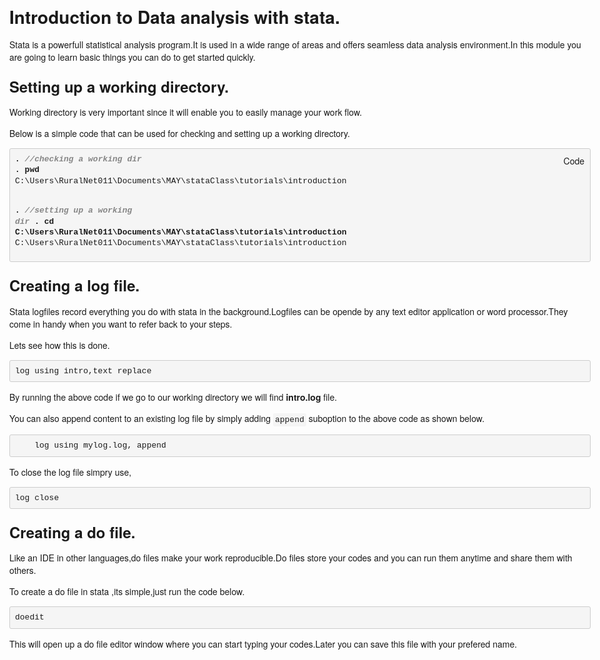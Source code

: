 <!DOCTYPE html>
<html lang="en">
<head>
<meta charset="iso-8859-1">
<meta http-equiv="X-UA-Compatible" content="IE=edge">
<meta name="viewport" content="width=device-width, initial-scale=1">
<meta name="format-detection" content="telephone=no">
<title>MY TRIALS</title>
<style>
html { -webkit-text-size-adjust: 100%; }
body {
  font-family: "Helvetica Neue", Helvetica, Arial, sans-serif;
  font-size: 14px; line-height: 1.428;
  max-width: 1000px;
  margin: 0 auto; padding: 0 15px;
}
h1, h2, h3, h4, h5, h6 { margin: 20px 0 10px; }
h1 { font-size: 28px; } h2 { font-size: 24px; }
h3 { font-size: 18px; } h4 { font-size: 16px; }
h5 { font-size: 14px; } h6 { font-size: 12px; }
a { color: #337AB7; text-decoration: none; }
a:hover { text-decoration: underline; }
img { max-width: 100%; height: auto; }
ul, ol { padding-left: 30px; }
pre, code, samp {
  font-size: 13px;
  font-family: Courier, monospace;
}
code, samp {
  background-color: #F5F5F5;
  border-radius: 3px; padding: 3px;
}
pre code, pre samp {
  white-space: pre; background: transparent;
  border: none; padding: 0;
}
pre {
  line-height: 1.33; background-color: #F5F5F5;
  border: 1px solid #CCCCCC; border-radius: 3px;
  padding: 8px; overflow: auto;
}
</style>
<style>
.stlog { }
.stres { }
.stinp { font-weight: bold; }
.stcmd .stcmt { font-style: italic; opacity: 0.5; }
.stlog .stcmt { font-style: italic; opacity: 0.5; }
.stoom, .stcnp { font-style: italic; }
@media screen { .stcnp { display: none; }}
</style>
</head>
<body>
<h1>Introduction to Data analysis with stata.</h1>

<p>Stata is a powerfull statistical analysis program.It is used in a wide range of areas and offers seamless data analysis environment.In this module you are going to learn basic things you can do to get started quickly.</p>

<h2>Setting up a working directory.</h2>

<p>Working directory is very important since it will enable you to easily manage your work flow.</p>

<p>Below is a simple code that can be used for checking and setting up a working directory.</p>
<div style="position:relative"><pre id="stlog-1" class="stlog"><samp><span class="stinp">. <span class="stcmt">//checking a working dir</span></span>
<span class="stinp">. pwd</span>
<span class="stres">C:\Users\RuralNet011\Documents\MAY\stataClass\tutorials\introduction</span>

<span class="stinp">. <span class="stcmt">//setting up a working dir</span></span>
<span class="stinp">. cd C:\Users\RuralNet011\Documents\MAY\stataClass\tutorials\introduction</span>
<span class="stres">C:\Users\RuralNet011\Documents\MAY\stataClass\tutorials\introduction</span>
</samp></pre><a href="" target="_blank" class="btn btn-default btn-sm" style="position:absolute; top:10px; right:10px">Code</a></div>
<h2>Creating a log file.</h2>

Stata logfiles record everything you do with stata in the background.Logfiles can be opende by any text editor application or word processor.They come in handy when you want to refer back to your steps.

<p>Lets see how this is done.</p>

<pre>
log using intro,text replace
</pre>

<p>By running the above code if we go to our working directory we will find <strong>intro.log</strong> file.</p>

<p>You can also append content to an existing log file by simply  adding <code>append</code> suboption to the above code as shown below.</p>

<pre>
	log using mylog.log, append
</pre>

<p>To close the log file simpry use,</p>
 <pre>log close</pre>

 <h2>Creating a do file.</h2>

 <p>Like an IDE in other languages,do files make your work reproducible.Do files store your codes and you can run them anytime and share them with others.</p>

 <p>To create a do file in stata ,its simple,just run the code below.</p>

 <pre>doedit</pre>

<p>This will open up a do file editor window where you can start typing your codes.Later you can save this file with your prefered name.</p>
</body>
</html>
